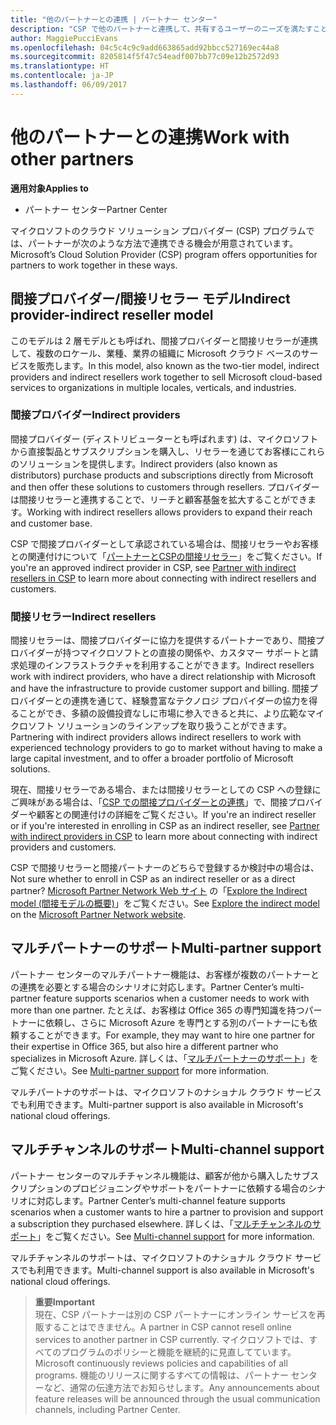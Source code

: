 ```yaml
---
title: "他のパートナーとの連携 | パートナー センター"
description: "CSP で他のパートナーと連携して、共有するユーザーのニーズを満たすことができます。"
author: MaggiePucciEvans
ms.openlocfilehash: 04c5c4c9c9add663865add92bbcc527169ec44a8
ms.sourcegitcommit: 8205814f5f47c54eadf007bb77c09e12b2572d93
ms.translationtype: HT
ms.contentlocale: ja-JP
ms.lasthandoff: 06/09/2017
---
```

# <a name="work-with-other-partners"></a><span data-ttu-id="3e2e4-103">他のパートナーとの連携</span><span class="sxs-lookup"><span data-stu-id="3e2e4-103">Work with other partners</span></span>

**<span data-ttu-id="3e2e4-104">適用対象</span><span class="sxs-lookup"><span data-stu-id="3e2e4-104">Applies to</span></span>**

-  <span data-ttu-id="3e2e4-105">パートナー センター</span><span class="sxs-lookup"><span data-stu-id="3e2e4-105">Partner Center</span></span>

<span data-ttu-id="3e2e4-106">マイクロソフトのクラウド ソリューション プロバイダー (CSP) プログラムでは、パートナーが次のような方法で連携できる機会が用意されています。</span><span class="sxs-lookup"><span data-stu-id="3e2e4-106">Microsoft’s Cloud Solution Provider (CSP) program offers opportunities for partners to work together in these ways.</span></span>

## <a name="indirect-provider-indirect-reseller-model"></a><span data-ttu-id="3e2e4-107">間接プロバイダー/間接リセラー モデル</span><span class="sxs-lookup"><span data-stu-id="3e2e4-107">Indirect provider-indirect reseller model</span></span>

<span data-ttu-id="3e2e4-108">このモデルは 2 層モデルとも呼ばれ、間接プロバイダーと間接リセラーが連携して、複数のロケール、業種、業界の組織に Microsoft クラウド ベースのサービスを販売します。</span><span class="sxs-lookup"><span data-stu-id="3e2e4-108">In this model, also known as the two-tier model, indirect providers and indirect resellers work together to sell Microsoft cloud-based services to organizations in multiple locales, verticals, and industries.</span></span> 

### <a name="indirect-providers"></a><span data-ttu-id="3e2e4-109">間接プロバイダー</span><span class="sxs-lookup"><span data-stu-id="3e2e4-109">Indirect providers</span></span> 

<span data-ttu-id="3e2e4-110">間接プロバイダー (ディストリビューターとも呼ばれます) は、マイクロソフトから直接製品とサブスクリプションを購入し、リセラーを通じてお客様にこれらのソリューションを提供します。</span><span class="sxs-lookup"><span data-stu-id="3e2e4-110">Indirect providers (also known as distributors) purchase products and subscriptions directly from Microsoft and then offer these solutions to customers through resellers.</span></span> <span data-ttu-id="3e2e4-111">プロバイダーは間接リセラーと連携することで、リーチと顧客基盤を拡大することができます。</span><span class="sxs-lookup"><span data-stu-id="3e2e4-111">Working with indirect resellers allows providers to expand their reach and customer base.</span></span> 

<span data-ttu-id="3e2e4-112">CSP で間接プロバイダーとして承認されている場合は、間接リセラーやお客様との関連付けについて「[パートナーとCSPの間接リセラー](indirect-provider-tasks-in-partner-center.md)」をご覧ください。</span><span class="sxs-lookup"><span data-stu-id="3e2e4-112">If you're an approved indirect provider in CSP, see [Partner with indirect resellers in CSP](indirect-provider-tasks-in-partner-center.md) to learn more about connecting with indirect resellers and customers.</span></span> 

### <a name="indirect-resellers"></a><span data-ttu-id="3e2e4-113">間接リセラー</span><span class="sxs-lookup"><span data-stu-id="3e2e4-113">Indirect resellers</span></span> 

<span data-ttu-id="3e2e4-114">間接リセラーは、間接プロバイダーに協力を提供するパートナーであり、間接プロバイダーが持つマイクロソフトとの直接の関係や、カスタマー サポートと請求処理のインフラストラクチャを利用することができます。</span><span class="sxs-lookup"><span data-stu-id="3e2e4-114">Indirect resellers work with indirect providers, who have a direct relationship with Microsoft and have the infrastructure to provide customer support and billing.</span></span> <span data-ttu-id="3e2e4-115">間接プロバイダーとの連携を通じて、経験豊富なテクノロジ プロバイダーの協力を得ることができ、多額の設備投資なしに市場に参入できると共に、より広範なマイクロソフト ソリューションのラインアップを取り扱うことができます。</span><span class="sxs-lookup"><span data-stu-id="3e2e4-115">Partnering with indirect providers allows indirect resellers to work with experienced technology providers to go to market without having to make a large capital investment, and to offer a broader portfolio of Microsoft solutions.</span></span> 

<span data-ttu-id="3e2e4-116">現在、間接リセラーである場合、または間接リセラーとしての CSP への登録にご興味がある場合は、「[CSP での間接プロバイダーとの連携](indirect-reseller-tasks-in-partner-center.md)」で、間接プロバイダーや顧客との関連付けの詳細をご覧ください。</span><span class="sxs-lookup"><span data-stu-id="3e2e4-116">If you're an indirect reseller or if you're interested in enrolling in CSP as an indirect reseller, see [Partner with indirect providers in CSP](indirect-reseller-tasks-in-partner-center.md) to learn more about connecting with indirect providers and customers.</span></span>

<span data-ttu-id="3e2e4-117">CSP で間接リセラーと間接パートナーのどちらで登録するか検討中の場合は、</span><span class="sxs-lookup"><span data-stu-id="3e2e4-117">Not sure whether to enroll in CSP as an indirect reseller or as a direct partner?</span></span> <span data-ttu-id="3e2e4-118">[Microsoft Partner Network Web サイト](https://partner.microsoft.com) の「[Explore the Indirect model (間接モデルの概要)](https://partner.microsoft.com/cloud-solution-provider/indirect)」をご覧ください。</span><span class="sxs-lookup"><span data-stu-id="3e2e4-118">See [Explore the indirect model](https://partner.microsoft.com/cloud-solution-provider/indirect) on the [Microsoft Partner Network website](https://partner.microsoft.com).</span></span>   

## <a name="multi-partner-support"></a><span data-ttu-id="3e2e4-119">マルチパートナーのサポート</span><span class="sxs-lookup"><span data-stu-id="3e2e4-119">Multi-partner support</span></span>

<span data-ttu-id="3e2e4-120">パートナー センターのマルチパートナー機能は、お客様が複数のパートナーとの連携を必要とする場合のシナリオに対応します。</span><span class="sxs-lookup"><span data-stu-id="3e2e4-120">Partner Center’s multi-partner feature supports scenarios when a customer needs to work with more than one partner.</span></span> <span data-ttu-id="3e2e4-121">たとえば、お客様は Office 365 の専門知識を持つパートナーに依頼し、さらに Microsoft Azure を専門とする別のパートナーにも依頼することができます。</span><span class="sxs-lookup"><span data-stu-id="3e2e4-121">For example, they may want to hire one partner for their expertise in Office 365, but also hire a different partner who specializes in Microsoft Azure.</span></span> <span data-ttu-id="3e2e4-122">詳しくは、「[マルチパートナーのサポート](multipartner.md)」をご覧ください。</span><span class="sxs-lookup"><span data-stu-id="3e2e4-122">See [Multi-partner support](multipartner.md) for more information.</span></span>

<span data-ttu-id="3e2e4-123">マルチパートナのサポートは、マイクロソフトのナショナル クラウド サービスでも利用できます。</span><span class="sxs-lookup"><span data-stu-id="3e2e4-123">Multi-partner support is also available in Microsoft's national cloud offerings.</span></span> 

## <a name="multi-channel-support"></a><span data-ttu-id="3e2e4-124">マルチチャンネルのサポート</span><span class="sxs-lookup"><span data-stu-id="3e2e4-124">Multi-channel support</span></span>

<span data-ttu-id="3e2e4-125">パートナー センターのマルチチャンネル機能は、顧客が他から購入したサブスクリプションのプロビジョニングやサポートをパートナーに依頼する場合のシナリオに対応します。</span><span class="sxs-lookup"><span data-stu-id="3e2e4-125">Partner Center’s multi-channel feature supports scenarios when a customer wants to hire a partner to provision and support a subscription they purchased elsewhere.</span></span> <span data-ttu-id="3e2e4-126">詳しくは、「[マルチチャンネルのサポート](multichannel.md)」をご覧ください。</span><span class="sxs-lookup"><span data-stu-id="3e2e4-126">See [Multi-channel support](multichannel.md) for more information.</span></span>

<span data-ttu-id="3e2e4-127">マルチチャンネルのサポートは、マイクロソフトのナショナル クラウド サービスでも利用できます。</span><span class="sxs-lookup"><span data-stu-id="3e2e4-127">Multi-channel support is also available in Microsoft's national cloud offerings.</span></span>

>**<span data-ttu-id="3e2e4-128">重要</span><span class="sxs-lookup"><span data-stu-id="3e2e4-128">Important</span></span>**<br>
<span data-ttu-id="3e2e4-129">現在、CSP パートナーは別の CSP パートナーにオンライン サービスを再販することはできません。</span><span class="sxs-lookup"><span data-stu-id="3e2e4-129">A partner in CSP cannot resell online services to another partner in CSP currently.</span></span> <span data-ttu-id="3e2e4-130">マイクロソフトでは、すべてのプログラムのポリシーと機能を継続的に見直してています。</span><span class="sxs-lookup"><span data-stu-id="3e2e4-130">Microsoft continuously reviews policies and capabilities of all programs.</span></span> <span data-ttu-id="3e2e4-131">機能のリリースに関するすべての情報は、パートナー センターなど、通常の伝達方法でお知らせします。</span><span class="sxs-lookup"><span data-stu-id="3e2e4-131">Any announcements about feature releases will be announced through the usual communication channels, including Partner Center.</span></span> 

